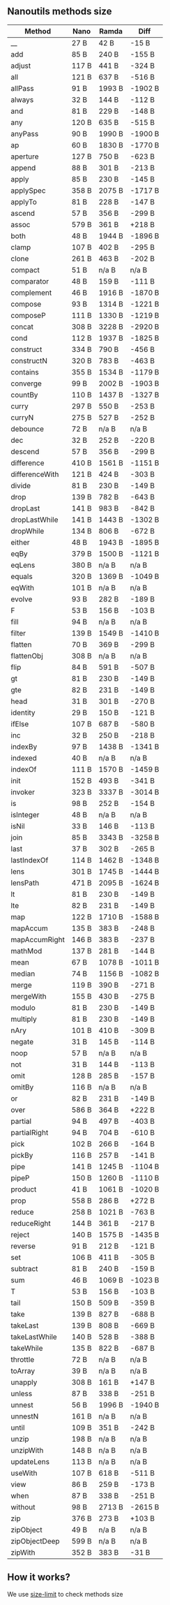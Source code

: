 ## Nanoutils methods size

| Method | Nano | Ramda | Diff | 
| --- | --- | --- | --- |
| __ | 27 B | 42 B | -15 B |
| add | 85 B | 240 B | -155 B |
| adjust | 117 B | 441 B | -324 B |
| all | 121 B | 637 B | -516 B |
| allPass | 91 B | 1993 B | -1902 B |
| always | 32 B | 144 B | -112 B |
| and | 81 B | 229 B | -148 B |
| any | 120 B | 635 B | -515 B |
| anyPass | 90 B | 1990 B | -1900 B |
| ap | 60 B | 1830 B | -1770 B |
| aperture | 127 B | 750 B | -623 B |
| append | 88 B | 301 B | -213 B |
| apply | 85 B | 230 B | -145 B |
| applySpec | 358 B | 2075 B | -1717 B |
| applyTo | 81 B | 228 B | -147 B |
| ascend | 57 B | 356 B | -299 B |
| assoc | 579 B | 361 B | +218 B |
| both | 48 B | 1944 B | -1896 B |
| clamp | 107 B | 402 B | -295 B |
| clone | 261 B | 463 B | -202 B |
| compact | 51 B | n/a B | n/a B |
| comparator | 48 B | 159 B | -111 B |
| complement | 46 B | 1916 B | -1870 B |
| compose | 93 B | 1314 B | -1221 B |
| composeP | 111 B | 1330 B | -1219 B |
| concat | 308 B | 3228 B | -2920 B |
| cond | 112 B | 1937 B | -1825 B |
| construct | 334 B | 790 B | -456 B |
| constructN | 320 B | 783 B | -463 B |
| contains | 355 B | 1534 B | -1179 B |
| converge | 99 B | 2002 B | -1903 B |
| countBy | 110 B | 1437 B | -1327 B |
| curry | 297 B | 550 B | -253 B |
| curryN | 275 B | 527 B | -252 B |
| debounce | 72 B | n/a B | n/a B |
| dec | 32 B | 252 B | -220 B |
| descend | 57 B | 356 B | -299 B |
| difference | 410 B | 1561 B | -1151 B |
| differenceWith | 121 B | 424 B | -303 B |
| divide | 81 B | 230 B | -149 B |
| drop | 139 B | 782 B | -643 B |
| dropLast | 141 B | 983 B | -842 B |
| dropLastWhile | 141 B | 1443 B | -1302 B |
| dropWhile | 134 B | 806 B | -672 B |
| either | 48 B | 1943 B | -1895 B |
| eqBy | 379 B | 1500 B | -1121 B |
| eqLens | 380 B | n/a B | n/a B |
| equals | 320 B | 1369 B | -1049 B |
| eqWith | 101 B | n/a B | n/a B |
| evolve | 93 B | 282 B | -189 B |
| F | 53 B | 156 B | -103 B |
| fill | 94 B | n/a B | n/a B |
| filter | 139 B | 1549 B | -1410 B |
| flatten | 70 B | 369 B | -299 B |
| flattenObj | 308 B | n/a B | n/a B |
| flip | 84 B | 591 B | -507 B |
| gt | 81 B | 230 B | -149 B |
| gte | 82 B | 231 B | -149 B |
| head | 31 B | 301 B | -270 B |
| identity | 29 B | 150 B | -121 B |
| ifElse | 107 B | 687 B | -580 B |
| inc | 32 B | 250 B | -218 B |
| indexBy | 97 B | 1438 B | -1341 B |
| indexed | 40 B | n/a B | n/a B |
| indexOf | 111 B | 1570 B | -1459 B |
| init | 152 B | 493 B | -341 B |
| invoker | 323 B | 3337 B | -3014 B |
| is | 98 B | 252 B | -154 B |
| isInteger | 48 B | n/a B | n/a B |
| isNil | 33 B | 146 B | -113 B |
| join | 85 B | 3343 B | -3258 B |
| last | 37 B | 302 B | -265 B |
| lastIndexOf | 114 B | 1462 B | -1348 B |
| lens | 301 B | 1745 B | -1444 B |
| lensPath | 471 B | 2095 B | -1624 B |
| lt | 81 B | 230 B | -149 B |
| lte | 82 B | 231 B | -149 B |
| map | 122 B | 1710 B | -1588 B |
| mapAccum | 135 B | 383 B | -248 B |
| mapAccumRight | 146 B | 383 B | -237 B |
| mathMod | 137 B | 281 B | -144 B |
| mean | 67 B | 1078 B | -1011 B |
| median | 74 B | 1156 B | -1082 B |
| merge | 119 B | 390 B | -271 B |
| mergeWith | 155 B | 430 B | -275 B |
| modulo | 81 B | 230 B | -149 B |
| multiply | 81 B | 230 B | -149 B |
| nAry | 101 B | 410 B | -309 B |
| negate | 31 B | 145 B | -114 B |
| noop | 57 B | n/a B | n/a B |
| not | 31 B | 144 B | -113 B |
| omit | 128 B | 285 B | -157 B |
| omitBy | 116 B | n/a B | n/a B |
| or | 82 B | 231 B | -149 B |
| over | 586 B | 364 B | +222 B |
| partial | 94 B | 497 B | -403 B |
| partialRight | 94 B | 704 B | -610 B |
| pick | 102 B | 266 B | -164 B |
| pickBy | 116 B | 257 B | -141 B |
| pipe | 141 B | 1245 B | -1104 B |
| pipeP | 150 B | 1260 B | -1110 B |
| product | 41 B | 1061 B | -1020 B |
| prop | 558 B | 286 B | +272 B |
| reduce | 258 B | 1021 B | -763 B |
| reduceRight | 144 B | 361 B | -217 B |
| reject | 140 B | 1575 B | -1435 B |
| reverse | 91 B | 212 B | -121 B |
| set | 106 B | 411 B | -305 B |
| subtract | 81 B | 240 B | -159 B |
| sum | 46 B | 1069 B | -1023 B |
| T | 53 B | 156 B | -103 B |
| tail | 150 B | 509 B | -359 B |
| take | 139 B | 827 B | -688 B |
| takeLast | 139 B | 808 B | -669 B |
| takeLastWhile | 140 B | 528 B | -388 B |
| takeWhile | 135 B | 822 B | -687 B |
| throttle | 72 B | n/a B | n/a B |
| toArray | 39 B | n/a B | n/a B |
| unapply | 308 B | 161 B | +147 B |
| unless | 87 B | 338 B | -251 B |
| unnest | 56 B | 1996 B | -1940 B |
| unnestN | 161 B | n/a B | n/a B |
| until | 109 B | 351 B | -242 B |
| unzip | 198 B | n/a B | n/a B |
| unzipWith | 148 B | n/a B | n/a B |
| updateLens | 113 B | n/a B | n/a B |
| useWith | 107 B | 618 B | -511 B |
| view | 86 B | 259 B | -173 B |
| when | 87 B | 338 B | -251 B |
| without | 98 B | 2713 B | -2615 B |
| zip | 376 B | 273 B | +103 B |
| zipObject | 49 B | n/a B | n/a B |
| zipObjectDeep | 599 B | n/a B | n/a B |
| zipWith | 352 B | 383 B | -31 B |
## How it works?
We use [size-limit](https://github.com/ai/size-limit) to check methods size
